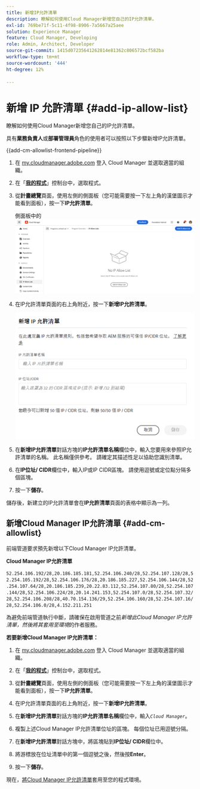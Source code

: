```yaml
---
title: 新增IP允許清單
description: 瞭解如何使用Cloud Manager新增您自己的IP允許清單。
exl-id: 769be71f-5c11-4f98-8906-7a5667a25aee
solution: Experience Manager
feature: Cloud Manager, Developing
role: Admin, Architect, Developer
source-git-commit: 1415d07235641262814e81362c806572bcf582ba
workflow-type: tm+mt
source-wordcount: '444'
ht-degree: 12%

---
```



# 新增 IP 允許清單 {#add-ip-allow-list}

瞭解如何使用Cloud Manager新增您自己的IP允許清單。

具有&#x200B;**業務負責人**&#x200B;或&#x200B;**部署管理員**&#x200B;角色的使用者可以按照以下步驟新增IP允許清單。

{{add-cm-allowlist-frontend-pipeline}}

1. 在 [my.cloudmanager.adobe.com](https://my.cloudmanager.adobe.com/) 登入 Cloud Manager 並選取適當的組織。

1. 在「**[我的程式](/help/implementing/cloud-manager/navigation.md#my-programs)**」控制台中，選取程式。

1. 從&#x200B;**計畫總覽**&#x200B;頁面，使用左側的側面板（您可能需要按一下左上角的漢堡圖示才能看到面板），按一下&#x200B;**IP允許清單**。

   側面板中的![IP允許清單選項](/help/implementing/cloud-manager/assets/ip-allow-list/ip-allow-list-create.png)

1. 在IP允許清單頁面的右上角附近，按一下&#x200B;**新增IP允許清單**。

   ![新增 IP 允許清單對話框](/help/implementing/cloud-manager/assets/ip-allow-list/ip-allow-list-create02.png)

1. 在&#x200B;**新增IP允許清單**&#x200B;對話方塊的&#x200B;**IP允許清單名稱**&#x200B;欄位中，輸入您要用來參照IP允許清單的名稱。 此名稱僅供參考。 請確定其描述性足以協助您識別清單。

1. 在&#x200B;**IP位址/ CIDR**&#x200B;欄位中，輸入IP或IP CIDR區塊。 請使用逗號或定位點分隔多個區塊。

1. 按一下&#x200B;**儲存**。

儲存後，新建立的IP允許清單會在&#x200B;**IP允許清單**&#x200B;頁面的表格中顯示為一列。

## 新增Cloud Manager IP允許清單 {#add-cm-allowlist}

前端管道要求預先新增以下Cloud Manager IP允許清單。

**Cloud Manager IP允許清單**

`52.254.106.192/28,20.186.185.181,52.254.106.240/28,52.254.107.128/28,52.254.105.192/28,52.254.106.176/28,20.186.185.227,52.254.106.144/28,52.254.107.64/28,20.186.185.239,20.22.83.112,52.254.107.80/28,52.254.107.144/28,52.254.106.224/28,20.14.241.153,52.254.107.0/28,52.254.107.32/28,52.254.106.208/28,40.70.154.136/29,52.254.106.160/28,52.254.107.16/28,52.254.106.0/28,4.152.211.251`

為避免前端管道執行中斷，請確保在啟用管道之前&#x200B;*新增此Cloud Manager IP允許清單，然後將其套用至環境*&#x200B;的作者服務。

**若要新增Cloud Manager IP允許清單：**

1. 在 [my.cloudmanager.adobe.com](https://my.cloudmanager.adobe.com/) 登入 Cloud Manager 並選取適當的組織。

1. 在「**[我的程式](/help/implementing/cloud-manager/navigation.md#my-programs)**」控制台中，選取程式。

1. 從&#x200B;**計畫總覽**&#x200B;頁面，使用左側的側面板（您可能需要按一下左上角的漢堡圖示才能看到面板），按一下&#x200B;**IP允許清單**。

1. 在IP允許清單頁面的右上角附近，按一下&#x200B;**新增IP允許清單**。

1. 在&#x200B;**新增IP允許清單**&#x200B;對話方塊的&#x200B;**IP允許清單名稱**&#x200B;欄位中，輸入&#x200B;*`Cloud Manager`*。

1. 複製上述Cloud Manager IP允許清單位址的區塊。 每個位址已用逗號分隔。

1. 在&#x200B;**新增IP允許清單**&#x200B;對話方塊中，將區塊貼到&#x200B;**IP位址/ CIDR**&#x200B;欄位中。

1. 將游標放在位址清單中的第一個逗號之後，然後按&#x200B;**Enter**。

1. 按一下&#x200B;**儲存**。

現在，[將Cloud Manager IP允許清單](/help/implementing/cloud-manager/ip-allow-lists/apply-allow-list.md)套用至您的程式環境。



